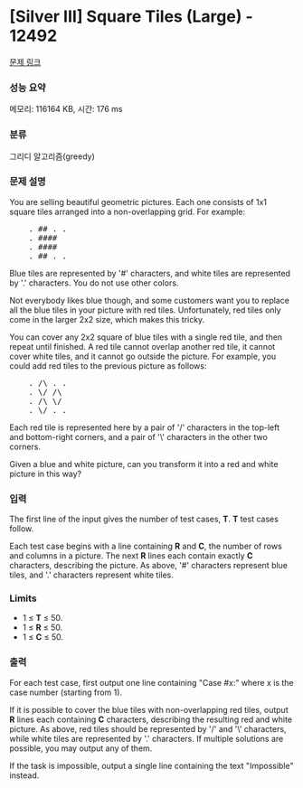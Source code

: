 # [Silver III] Square Tiles (Large) - 12492 

[문제 링크](https://www.acmicpc.net/problem/12492) 

### 성능 요약

메모리: 116164 KB, 시간: 176 ms

### 분류

그리디 알고리즘(greedy)

### 문제 설명

<p>You are selling beautiful geometric pictures. Each one consists of 1x1 square tiles arranged into a non-overlapping grid. For example:</p>

<pre>    . ## . .
    . ####
    . ####
    . ## . .
</pre>

<p>Blue tiles are represented by '#' characters, and white tiles are represented by '.' characters. You do not use other colors.</p>

<p> </p>

<p>Not everybody likes blue though, and some customers want you to replace all the blue tiles in your picture with red tiles. Unfortunately, red tiles only come in the larger 2x2 size, which makes this tricky.</p>

<p>You can cover any 2x2 square of blue tiles with a single red tile, and then repeat until finished. A red tile cannot overlap another red tile, it cannot cover white tiles, and it cannot go outside the picture. For example, you could add red tiles to the previous picture as follows:</p>

<pre>    . /\ . .
    . \/ /\
    . /\ \/
    . \/ . .
</pre>

<p>Each red tile is represented here by a pair of '/' characters in the top-left and bottom-right corners, and a pair of '\' characters in the other two corners.</p>

<p>Given a blue and white picture, can you transform it into a red and white picture in this way?</p>

### 입력 

 <p>The first line of the input gives the number of test cases, <strong>T</strong>. <strong>T</strong> test cases follow.</p>

<p>Each test case begins with a line containing <strong>R</strong> and <strong>C</strong>, the number of rows and columns in a picture. The next <strong>R</strong> lines each contain exactly <strong>C</strong> characters, describing the picture. As above, '#' characters represent blue tiles, and '.' characters represent white tiles.</p>

<h3>Limits</h3>

<ul>
	<li>1 ≤ <strong>T</strong> ≤ 50.</li>
	<li>1 ≤ <strong>R</strong> ≤ 50.</li>
	<li>1 ≤ <strong>C</strong> ≤ 50.</li>
</ul>

### 출력 

 <p>For each test case, first output one line containing "Case #x:" where x is the case number (starting from 1).</p>

<p>If it is possible to cover the blue tiles with non-overlapping red tiles, output <strong>R</strong> lines each containing <strong>C</strong> characters, describing the resulting red and white picture. As above, red tiles should be represented by '/' and '\' characters, while white tiles are represented by '.' characters. If multiple solutions are possible, you may output any of them.</p>

<p>If the task is impossible, output a single line containing the text "Impossible" instead.</p>

